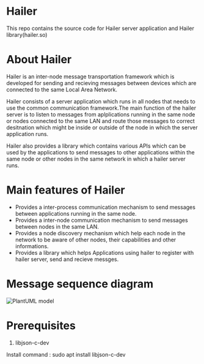 # Hailer

This repo contains the source code for Hailer server application and Hailer library(hailer.so)

# About Hailer

Hailer is an inter-node message transportation framework which is developed for sending and recieving messages between devices which are connected to the same Local Area Network. 

Hailer consists of a server application which runs in all nodes that needs to use the common communication framework.The main function of the hailer server is to listen to messages from aplplications running in the same node or nodes connected to the same LAN and route those messages to correct desitnation which might be inside or outside of the node in which the server application runs.

Hailer also provides a library which contains various APIs which can be used by the applications to send messages to other applications within the same node or other nodes in the same network in which a hailer server runs.

# Main features of Hailer
- Provides a inter-process communication mechanism to send messages between applications running in the same node.
- Provides a inter-node communication mechanism to send messages between nodes in the same LAN.
- Provides a node discovery mechanism which help each node in the network to be aware of other nodes, their capabilities and other informations.
- Provides a library which helps Applications using hailer to register with hailer server, send and recieve messges.

# Message sequence diagram

![PlantUML model](http://www.plantuml.com/plantuml/png/hLDDRvmm4BtxLupIItke5Coj4bM0HGiIeMZ97df2Jh30gh6HCMtKNrydgkD8Nh6osiiUtkpxOERvRjL4wMtcQFt1n48KcQ4r27jY2n6w9SF0n0ZuzjqyayyMZsyHGcJJKcpp8rNeKJx3JIC72j4DVAZPEEcCRnGjJX9Unb6wBEb5DFFHaZ1ELKVLJ-D0nG36nTWwBsozZefIuGdWzmB-r9Zc5z73HRFOcdsddCjV7ZFUTOkDRk5qamGC09LWcX7EVXFDf80aGUXjI_3vgxy6-09bMjN5gR_lZdtQjdsTdfkyHFu_3TrfURHJSUoxSvuNNVUQfXBQS5ebd-Ywmhtv8QCvz6iaTsU8Wl957mzqrP2u8t_Q3vfTvxkmB-3_JsgRiPCKX-jWJyVEh_FD5__zJ0eFYeXraKg3dfJSnWdoYGX1-Gh_je3kd7NvgSgAFY_JfYdgAAHIbcHbseVgM-FwzVQmt0R3Wkmiy10KnBv4gn071udz85Op80XoZRz-6snBOOE4TpDK9WwH2MeA3Zed3jevHdTK3DlC_m00)



# Prerequisites

1) libjson-c-dev

  Install command : sudo apt install libjson-c-dev


